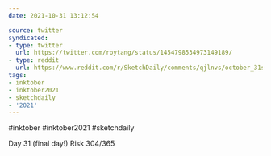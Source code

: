 ```yaml
---
date: 2021-10-31 13:12:54

source: twitter
syndicated:
- type: twitter
  url: https://twitter.com/roytang/status/1454798534973149189/
- type: reddit
  url: https://www.reddit.com/r/SketchDaily/comments/qjlnvs/october_31st_drawlloween_trick_or_treat/hirwymx/
tags:
- inktober
- inktober2021
- sketchdaily
- '2021'
---
```


#inktober #inktober2021 #sketchdaily



Day 31 (final day!) Risk 304/365 
